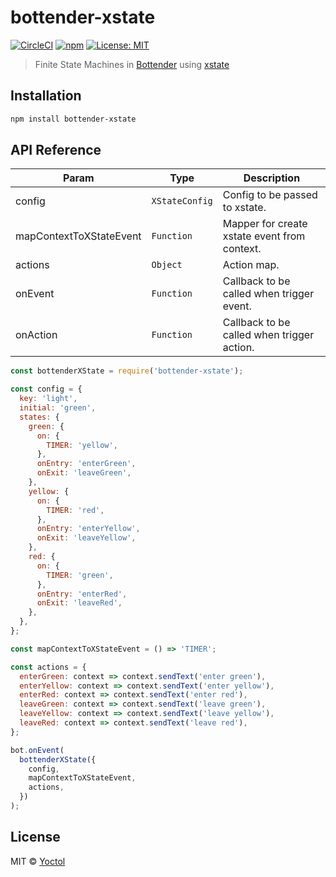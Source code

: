 # bottender-xstate

[![CircleCI](https://circleci.com/gh/Yoctol/bottender-xstate.svg?style=shield&circle-token=df773eab701966e6af5b8b57a8969764c3d351f8)](https://circleci.com/gh/Yoctol/bottender-xstate)
[![npm](https://img.shields.io/npm/v/bottender-xstate.svg?style=flat-square)](https://www.npmjs.com/package/bottender-xstate)
[![License: MIT](https://img.shields.io/badge/License-MIT-yellow.svg)](https://opensource.org/licenses/MIT)

> Finite State Machines in [Bottender](https://github.com/Yoctol/bottender) using [xstate](https://github.com/davidkpiano/xstate)

## Installation

```sh
npm install bottender-xstate
```

## API Reference

| Param                   | Type           | Description                                  |
| ----------------------- | -------------- | -------------------------------------------- |
| config                  | `XStateConfig` | Config to be passed to xstate.               |
| mapContextToXStateEvent | `Function`     | Mapper for create xstate event from context. |
| actions                 | `Object`       | Action map.                                  |
| onEvent                 | `Function`     | Callback to be called when trigger event.    |
| onAction                | `Function`     | Callback to be called when trigger action.   |

```js
const bottenderXState = require('bottender-xstate');

const config = {
  key: 'light',
  initial: 'green',
  states: {
    green: {
      on: {
        TIMER: 'yellow',
      },
      onEntry: 'enterGreen',
      onExit: 'leaveGreen',
    },
    yellow: {
      on: {
        TIMER: 'red',
      },
      onEntry: 'enterYellow',
      onExit: 'leaveYellow',
    },
    red: {
      on: {
        TIMER: 'green',
      },
      onEntry: 'enterRed',
      onExit: 'leaveRed',
    },
  },
};

const mapContextToXStateEvent = () => 'TIMER';

const actions = {
  enterGreen: context => context.sendText('enter green'),
  enterYellow: context => context.sendText('enter yellow'),
  enterRed: context => context.sendText('enter red'),
  leaveGreen: context => context.sendText('leave green'),
  leaveYellow: context => context.sendText('leave yellow'),
  leaveRed: context => context.sendText('leave red'),
};

bot.onEvent(
  bottenderXState({
    config,
    mapContextToXStateEvent,
    actions,
  })
);
```

## License

MIT © [Yoctol](https://github.com/Yoctol/bottender-xstate)

